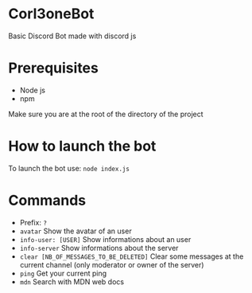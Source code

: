 # Corl3oneBot
Basic Discord Bot made with discord js

# Prerequisites
* Node js
* npm

Make sure you are at the root of the directory of the project

# How to launch the bot
To launch the bot use: ``node index.js``

# Commands
* Prefix: ``?``
* ``avatar`` Show the avatar of an user
* ``info-user: [USER]`` Show informations about an user
* ``info-server`` Show informations about the server
* ``clear [NB_OF_MESSAGES_TO_BE_DELETED]`` Clear some messages at the current channel (only moderator or owner of the server)
* ``ping`` Get your current ping
* ``mdn`` Search with MDN web docs
